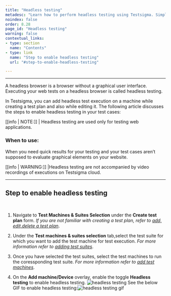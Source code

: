 ```yaml
---
title: "Headless testing"
metadesc: "Learn how to perform headless testing using Testsigma. Simplify your testing process and improve the performance of your application with Testsigma."
noindex: false
order: 8.28
page_id: "Headless testing"
warning: false
contextual_links:
- type: section
  name: "Contents" 
- type: link
  name: "Step to enable headless testing"
  url: "#step-to-enable-headless-testing"

---
```


---

A headless browser is a browser without a graphical user interface. Executing your web tests on a headless browser is called headless testing. 

In Testsigma, you can add headless test execution on a machine while creating a test plan and also while editing it. The following article discusses the steps to enable headless testing in your test cases:

[[info | NOTE:]]
| Headless testing are used only for testing web applications.
&emsp;

### **When to use**:

When you need quick results for your testing and your test cases aren’t supposed to evaluate graphical elements on your website.

[[info | WARNING:]]
|Headless testing are not accompanied by video recordings of executions on Testsigma cloud.
 

 ---

## **Step to enable headless testing**


<br>

1. Navigate to **Test Machines & Suites Selection** under the **Create test plan** form.  *If you are not familiar with creating a test plan, refer to [add, edit,delete a test plan](https://testsigma.com/docs/test-management/test-plans/overview/)*.

2. Under the **Test machines & suites selection** tab,select the test suite for which you want to add the test machine for test execution. *For more information refer to [adding test suites](https://testsigma.com/docs/test-management/test-plans/manage-test-suites/)*.

3. Once you have selected the test suites, select the test machines to run the coressponding test suite. *For more information refer to [add test machines](https://testsigma.com/docs/test-management/test-plans/manage-test-machines/)*.

4. On the **Add machine/Device** overlay, enable the toggle **Headless testing** to enable headless testing. ![headless testing](https://s3.amazonaws.com/static-docs.testsigma.com/new_images/test-management/test-plans/headless-testing/headless_testing.png)
See the below GIF to enable headless testing:![headless testing gif](https://s3.amazonaws.com/static-docs.testsigma.com/new_images/test-management/test-plans/headless-testing/headless_testing.gif)


